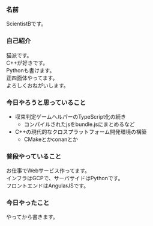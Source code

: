 ### 名前
ScientistBです。  

### 自己紹介
猫派です。  
C++が好きです。  
Pythonも書けます。  
正四面体やってます。  
よろしくおねがいします。  

### 今日やろうと思っていること
- 収束判定ゲームヘルパーのTypeScript化の続き
  - コンパイルされたjsをbundle.jsにまとめるなど
- C++の現代的なクロスプラットフォーム開発環境の構築
  - CMakeとかconanとか

### 普段やっていること
お仕事でWebサービス作ってます。  
インフラはGCPで、サーバサイドはPythonです。  
フロントエンドはAngularJSです。  

### 今日やったこと

やってから書きます。
